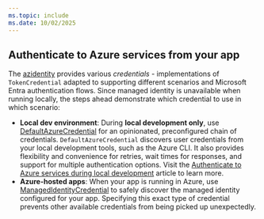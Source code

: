 ```yaml
---
ms.topic: include
ms.date: 10/02/2025
---
```


## Authenticate to Azure services from your app

The [azidentity](https://pkg.go.dev/github.com/Azure/azure-sdk-for-go/sdk/azidentity) provides various *credentials* - implementations of `TokenCredential` adapted to supporting different scenarios and Microsoft Entra authentication flows. Since managed identity is unavailable when running locally, the steps ahead demonstrate which credential to use in which scenario:

- **Local dev environment**: During **local development only**, use [DefaultAzureCredential](../authentication/credential-chains.md#defaultazurecredential-overview) for an opinionated, preconfigured chain of credentials. `DefaultAzureCredential` discovers user credentials from your local development tools, such as the Azure CLI. It also provides flexibility and convenience for retries, wait times for responses, and support for multiple authentication options. Visit the [Authenticate to Azure services during local development](../authentication/local-development-dev-accounts.md) article to learn more.
- **Azure-hosted apps**: When your app is running in Azure, use [ManagedIdentityCredential](https://pkg.go.dev/github.com/Azure/azure-sdk-for-go/sdk/azidentity#ManagedIdentityCredential) to safely discover the managed identity configured for your app. Specifying this exact type of credential prevents other available credentials from being picked up unexpectedly.
